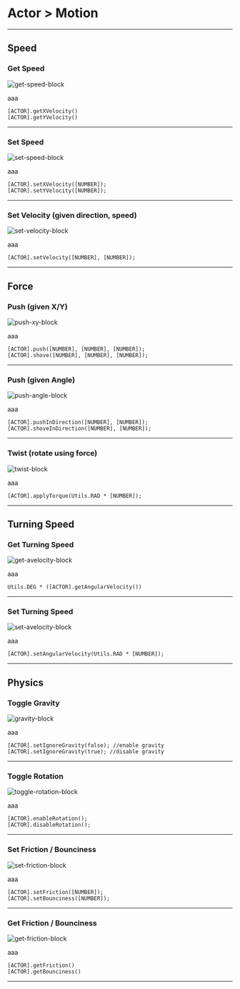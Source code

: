 # Actor > Motion

***

## Speed

### Get Speed

![get-speed-block](http://static.stencyl.com/pedia2/block-images/0%20-%20Actor/1%20-%20Motion/get-dxy.png)

aaa

```
[ACTOR].getXVelocity()
[ACTOR].getYVelocity()
```

***

### Set Speed

![set-speed-block](http://static.stencyl.com/pedia2/block-images/0%20-%20Actor/1%20-%20Motion/set-dxy.png)

aaa

```
[ACTOR].setXVelocity([NUMBER]);
[ACTOR].setYVelocity([NUMBER]);
```

***

### Set Velocity (given direction, speed)

![set-velocity-block](http://static.stencyl.com/pedia2/block-images/0%20-%20Actor/1%20-%20Motion/setvel.png)

aaa

```
[ACTOR].setVelocity([NUMBER], [NUMBER]);
```

***

## Force

### Push (given X/Y)

![push-xy-block](http://static.stencyl.com/pedia2/block-images/0%20-%20Actor/1%20-%20Motion/push-shove.png)

aaa

```
[ACTOR].push([NUMBER], [NUMBER], [NUMBER]);
[ACTOR].shove([NUMBER], [NUMBER], [NUMBER]);
```

***

### Push (given Angle)

![push-angle-block](http://static.stencyl.com/pedia2/block-images/0%20-%20Actor/1%20-%20Motion/push-shove2.png)

aaa

```
[ACTOR].pushInDirection([NUMBER], [NUMBER]);
[ACTOR].shoveInDirection([NUMBER], [NUMBER]);
```

***

### Twist (rotate using force)

![twist-block](http://static.stencyl.com/pedia2/block-images/0%20-%20Actor/1%20-%20Motion/twist.png)

aaa

```
[ACTOR].applyTorque(Utils.RAD * [NUMBER]);
```

***

## Turning Speed

### Get Turning Speed

![get-avelocity-block](http://static.stencyl.com/pedia2/block-images/0%20-%20Actor/1%20-%20Motion/getangvel.png)

aaa

```
Utils.DEG * ([ACTOR].getAngularVelocity())
```

***

### Set Turning Speed

![set-avelocity-block](http://static.stencyl.com/pedia2/block-images/0%20-%20Actor/1%20-%20Motion/setav.png)

aaa

```
[ACTOR].setAngularVelocity(Utils.RAD * [NUMBER]);
```

***

## Physics

### Toggle Gravity

![gravity-block](http://static.stencyl.com/pedia2/block-images/0%20-%20Actor/1%20-%20Motion/toggle-grav.png)

aaa

```
[ACTOR].setIgnoreGravity(false); //enable gravity
[ACTOR].setIgnoreGravity(true); //disable gravity
```

***

### Toggle Rotation

![toggle-rotation-block](http://static.stencyl.com/pedia2/block-images/0%20-%20Actor/1%20-%20Motion/toggle-rot.png)

aaa

```
[ACTOR].enableRotation();
[ACTOR].disableRotation();
```

***

### Set Friction / Bounciness

![set-friction-block](http://static.stencyl.com/pedia2/block-images/0%20-%20Actor/1%20-%20Motion/set-fric-bounce.png)

aaa

```
[ACTOR].setFriction([NUMBER]);
[ACTOR].setBounciness([NUMBER]);
```

***

### Get Friction / Bounciness

![get-friction-block](http://static.stencyl.com/pedia2/block-images/0%20-%20Actor/1%20-%20Motion/get-fric-bounce.png)

aaa

```
[ACTOR].getFriction()
[ACTOR].getBounciness()
```

***
